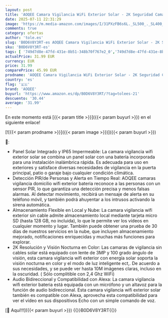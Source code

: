 ```yaml
---
layout: post
title: 'AOQEE Camara Vigilancia WiFi Exterior Solar - 2K Seguridad Camaras Vigilancia Domicilio WiFi sin Cable con Batería  Humana/PIR Sirena  Visión Nocturna Color  IP65  Compatible con Alexa  S1'
date: 2025-07-11 22:31:29
image: 'https://m.media-amazon.com/images/I/31PXzFB6s6L._SL500_._SL400_.jpg'
comments: true
category: ofertas
author: 'tole.es'
slug: 'B0D6V8Y3RT-es AOQEE Camara Vigilancia WiFi Exterior Solar - 2K Seguridad...'
sku: 'B0D6V8Y3RT-es'
tags: [ '749d7d8e-47fd-431e-8b51-348b70f767e2_0','749d7d8e-47fd-431e-8b51-348b70f767e2_8501','Arborist Merchandising Root','CML-Tech','Cámaras bala de vigilancia','Cámaras de vigilancia','Electrónica','Fotografía y videocámaras','Self Service','Smart Home and Security','Special Features Stores','Tech all','alexa','aoqee','🇪🇸', ]
actualPrice: 31.99 EUR
currency: EUR
price: 31.99
comparePrice: 45.99 EUR
prodname: 'AOQEE Camara Vigilancia WiFi Exterior Solar - 2K Seguridad Camaras Vigilancia Domicilio WiFi sin Cable con Batería  Humana/PIR Sirena  Visión Nocturna Color  IP65  Compatible con Alexa  S1'
country: 'es'
flag: '🇪🇸'
brand: 'AOQEE'
buyurl: 'https://www.amazon.es/dp/B0D6V8Y3RT/?tag=tolees-21'
descuento: '30.44'
average: '31.99'
---
```


En este momento está [{{< param title >}}]({{< param buyurl >}}) en el siguiente enlace!

[![{{< param prodname >}}]({{< param image >}})]({{< param buyurl >}})

🔎:

- Panel Solar Integrado y IP65 Impermeable: La camara vigilancia wifi exterior solar se combina un panel solar con una batería incorporada para una instalación inalámbrica rápida. Es adecuada para uso en exteriores y satisface diversas necesidades de vigilancia en la puerta principal, patio o garaje bajo cualquier condición climática.
- Detección PIR/de Personas y Alerta en Tiempo Real: AOQEE camaras vigilancia domicilio wifi exterior bateria reconoce a las personas con un sensor PIR, lo que garantiza una detección precisa y menos falsas alarmas. Al detectar movimiento, recibirá un mensaje de alerta en su teléfono móvil, y también podrá ahuyentar a los intrusos activando la sirena automática.
- Almacenamiento Flexible en Local y Nube: La camara vigilancia wifi exterior sin cable admite almacenamiento local mediante tarjeta micro SD (hasta 128 GB, no incluida), lo que le permite ver los vídeos en cualquier momento y lugar. También puede obtener una prueba de 30 días de nuestros servicios en la nube, que incluyen almacenamiento mejorado, notificaciones enriquecidas y muchas más funciones para explorar.
- 2K Resolución y Visión Nocturna en Color: Las camaras de vigilancia sin cables solar está equipado con lente de 3MP y 100 grado ángulo de visión, esta camara vigilancia wifi exterior con energía solar soporta la visión nocturna en color y el modo de luz inteligente ect,. De acuerdo a sus necesidades, y se puede ver hasta 10M imágenes claras, incluso en la oscuridad. ( Sólo complitible con 2,4 Ghz WiFi)
- Audio Bidireccional y Compatibilidad con Alexa: La camara vigilancia wifi exterior bateria está equipada con un micrófono y un altavoz para la función de audio bidireccional. Esta camara vigilancia wifi exterior solar también es compatible con Alexa, aprovecha esta compatibilidad para ver el vídeo en sus dispositivos Echo con un simple comando de voz.

[🛒 Aquí!!!]({{< param buyurl >}})
{{<world>}}B0D6V8Y3RT{{</world>}}
